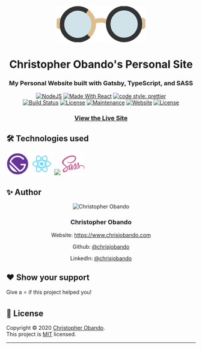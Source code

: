 <div align="center">
    <img src="https://raw.githubusercontent.com/chrisjobando/personal-website-v4/5d3be31a6f715573d8bb85cb2a227dd8c2d65e61/src/assets/vectors/glasses.svg?token=AIL5R7IOQLF5RJ2ND5QZIG27HSKXA&sanitize=true">
    <h1>Christopher Obando's Personal Site</h1>
    <h3> My Personal Website built with Gatsby, TypeScript, and SASS </h3>
</div>

<p align="center">
  <a href="https://nodejs.org/en/blog/release/v12.18.1/"><img alt="NodeJS" src="https://img.shields.io/badge/node-12.18.1-important?style=flat-square" /></a>
  <a href="https://reactjs.org/"><img alt="Made With React" src="https://img.shields.io/badge/made%20with-react-61DAFB?style=flat-square" /></a>
  <a href="https://github.com/prettier/prettier"><img alt="code style: prettier" src="https://img.shields.io/badge/code_style-prettier-ff69b4.svg?style=flat-square?style=flat-square" /></a>
  <br/>
   <a href="https://travis-ci.org/badges/badgerbadgerbadger"><img alt="Build Status" src="http://img.shields.io/travis/badges/badgerbadgerbadger.svg?style=flat-square?style=flat-square" /></a>
  <a href="http://badges.mit-license.org/"><img alt="License" src="http://img.shields.io/:license-mit-blue.svg?style=flat-square?style=flat-square" /></a>
  <a href="https://github.com/chrisjobando/personal-website-v4/commits/master"><img alt="Maintenance" src="https://img.shields.io/badge/maintained-yes-green.svg?style=flat-square" /></a>
  <a href="https://chrisjobando.com/"><img alt="Website" src="https://img.shields.io/badge/website-up-yellow?style=flat-square" /></a>
  <a href="http://badges.mit-license.org/"><img alt="License" src="http://img.shields.io/:license-mit-blue.svg?style=flat-square?style=flat-square" /></a>
</p>

<h3 align="center">

[View the Live Site](https://chrisjobando.com)

</h3>

## 🛠️ Technologies used

<a href="https://gatsbyjs.com/"><img width="60" src="https://raw.githubusercontent.com/github/explore/e94815998e4e0713912fed477a1f346ec04c3da2/topics/gatsby/gatsby.png"></a>
<a href="https://reactjs.org/"><img width="60" src="https://raw.githubusercontent.com/github/explore/80688e429a7d4ef2fca1e82350fe8e3517d3494d/topics/react/react.png"></a>
<a href="https://graphql.org/"><img width="60" src="https://camo.githubusercontent.com/b3ff0eff645fbe41d0a1512793af40ef703dc9b0/68747470733a2f2f6d64782d6c6f676f2e6e6f772e7368"></a>
<a href="https://sass-lang.com/"><img width="60" src="https://raw.githubusercontent.com/github/explore/80688e429a7d4ef2fca1e82350fe8e3517d3494d/topics/sass/sass.png"></a>

## ✨ Author

<div align="center">
<img src="https://avatars0.githubusercontent.com/u/35117309?s=460&u=77678ce226c0aed3f9f2093568fdfea6f63a3808&v=4" alt="Christopher Obando" width="200px"/>

### Christopher Obando

Website: https://www.chrisjobando.com

Github: [@chrisjobando](https://github.com/chrisjobando)

LinkedIn: [@chrisjobando](https://linkedin.com/in/chrisjobando)

</div>

## ❤️️ Show your support️️️

Give a ⭐️ if this project helped you!

## 📝 License

Copyright © 2020 [Christopher Obando](https://github.com/chrisjobando).
<br />
This project is [MIT](https://github.com/chrisjobando/personal-website-v4/blob/master/LICENSE) licensed.

***

